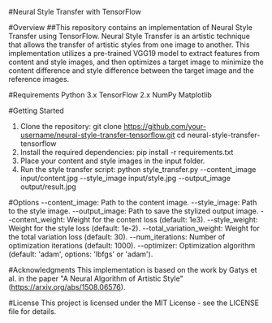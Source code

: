 #Neural Style Transfer with TensorFlow


#Overview
##This repository contains an implementation of Neural Style Transfer using TensorFlow. Neural Style Transfer is an artistic technique that allows the transfer of artistic styles from one image to another. This implementation utilizes a pre-trained VGG19 model to extract features from content and style images, and then optimizes a target image to minimize the content difference and style difference between the target image and the reference images.

#Requirements
Python 3.x
TensorFlow 2.x
NumPy
Matplotlib


#Getting Started
1. Clone the repository:
   git clone https://github.com/your-username/neural-style-transfer-tensorflow.git
cd neural-style-transfer-tensorflow
2. Install the required dependencies:
   pip install -r requirements.txt
3. Place your content and style images in the input folder.
4. Run the style transfer script:
   python style_transfer.py --content_image input/content.jpg --style_image input/style.jpg --output_image output/result.jpg


#Options
--content_image: Path to the content image.
--style_image: Path to the style image.
--output_image: Path to save the stylized output image.
--content_weight: Weight for the content loss (default: 1e3).
--style_weight: Weight for the style loss (default: 1e-2).
--total_variation_weight: Weight for the total variation loss (default: 30).
--num_iterations: Number of optimization iterations (default: 1000).
--optimizer: Optimization algorithm (default: 'adam', options: 'lbfgs' or 'adam').

#Acknowledgments
This implementation is based on the work by Gatys et al. in the paper "A Neural Algorithm of Artistic Style" (https://arxiv.org/abs/1508.06576).

#License
This project is licensed under the MIT License - see the LICENSE file for details.
